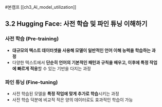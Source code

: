 #본캠프 [[ch3_AI_model_utilization]]

## 3.2 Hugging Face: 사전 학습 및 파인 튜닝 이해하기
### 사전 학습 (Pre-training)
- **대규모의 텍스트 데이터셋을 사용해 모델이 일반적인 언어 이해 능력을 학습하는 과정**
- 다양한 텍스트에서 **단순히 언어의 기본적인 패턴과 규칙을 배우고, 이후에 특정 작업에 빠르게 적응**할 수 있는 기반을 다지는 과정


### 파인 튜닝 (Fine-tuning)
- 사전 학습된 모델을 **특정 작업에 맞게 추가로 학습**시키는 과정
- 사전 학습 덕분에 비교적 적은 양의 데이터로도 효과적인 학습이 가능


